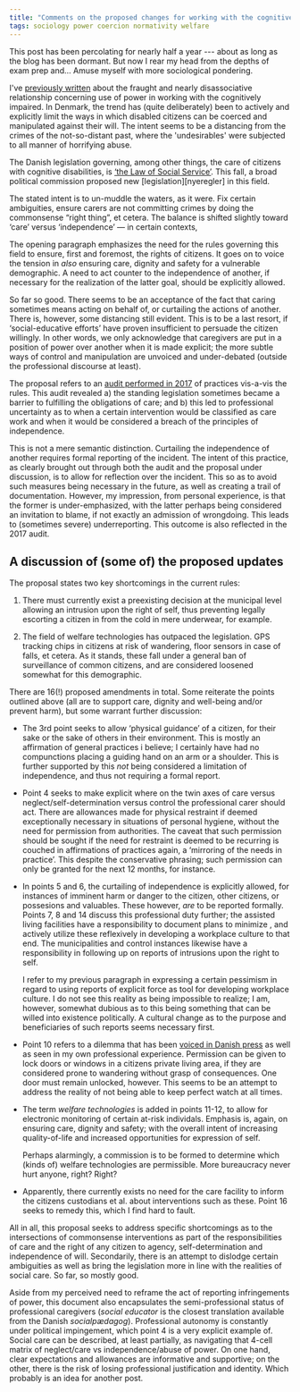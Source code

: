 ```yaml
---
title: "Comments on the proposed changes for working with the cognitively impaired in Denmark"
tags: sociology power coercion normativity welfare
---
```


This post has been percolating for nearly half a year --- about as long as
the blog has been dormant. But now I rear my head from the depths of exam
prep and... Amuse myself with more sociological pondering.

I've [previously written][power] about the fraught and nearly
disassociative relationship concerning use of power in working with the
cognitively impaired. In Denmark, the trend has (quite deliberately) been
to actively and explicitly limit the ways in which disabled citizens can be
coerced and manipulated against their will. The intent seems to be a distancing
from the crimes of the not-so-distant past, where the 'undesirables'
were subjected to all manner of horrifying abuse.

The Danish legislation governing, among other things, the care of citizens with
cognitive disabilities, is [‘the Law of Social Service’][borne-ogsocialministerietBekendtgorelseAfLov2018].
This fall, a broad political commission proposed new [legislation][nyeregler] in
this field.

The stated intent is to un-muddle the waters, as it were. Fix certain
ambiguities, ensure carers are not committing crimes by doing the commonsense
“right thing”, et cetera. The balance is shifted slightly toward ‘care’ versus
‘independence’ — in certain contexts,

The opening paragraph emphasizes the need for the rules governing this
field to ensure, first and foremost, the rights of citizens. It goes on to
voice the tension in *also* ensuring care, dignity and safety for
a vulnerable demographic. A need to act counter to the independence of
another, if necessary for the realization of the latter goal, should be
explicitly allowed.

So far so good. There seems to be an acceptance of the fact that caring
sometimes means acting on behalf of, or curtailing the actions of another.
There is, however, some distancing still evident. This is to be a last
resort, if ‘social-educative efforts’ have proven insufficient to persuade
the citizen willingly. In other words, we only acknowledge that caregivers
are put in a position of power over another when it is made explicit; the
more subtle ways of control and manipulation are unvoiced and
under-debated (outside the professional discourse at least).

The proposal refers to an [audit performed in 2017][eftersyn] of practices
vis-a-vis the rules. This audit revealed a) the standing legislation sometimes
became a barrier to fulfilling the obligations of care; and b) this led to
professional uncertainty as to when a certain intervention would be classified
as care work and when it would be considered a breach of the principles of
independence.

This is not a mere semantic distinction. Curtailing the independence of another
requires formal reporting of the incident. The intent of this practice, as
clearly brought out through both the audit and the proposal under
discussion, is to allow for reflection over the incident. This so as to
avoid such measures being necessary in the future, as well as creating
a trail of documentation. However, my impression, from personal
experience, is that the former is under-emphasized, with the latter
perhaps being considered an invitation to blame, if not exactly an
admission of wrongdoing. This leads to (sometimes severe) underreporting.
This outcome is also reflected in the 2017 audit.

## A discussion of (some of) the proposed updates

The proposal states two key shortcomings in the current rules:

1. There must currently exist a preexisting decision at the municipal level allowing an
   intrusion upon the right of self, thus preventing legally escorting a citizen
   in from the cold in mere underwear, for example.

2. The field of welfare technologies has outpaced the legislation. GPS
   tracking chips in citizens at risk of wandering, floor sensors in case
   of falls, et cetera. As it stands, these fall under a general ban of
   surveillance of common citizens, and are considered loosened somewhat
   for this demographic.

There are 16(!) proposed amendments in total. Some reiterate the points outlined
above (all are to support care, dignity and well-being and/or prevent harm), but some warrant further discussion:

* The 3rd point seeks to allow ‘physical guidance’ of a citizen, for their sake
  or the sake of others in their environment. This is mostly an
  affirmation of general practices i believe; I certainly have had no
  compunctions placing a guiding hand on an arm or a shoulder. This is
  further supported by this *not* being considered a limitation of
  independence, and thus not requiring a formal report.

* Point 4 seeks to make explicit where on the twin axes of care versus
  neglect/self-determination versus control the professional carer should
  act. There are allowances made for physical restraint if deemed
  exceptionally necessary in situations of personal hygiene, without the
  need for permission from authorities. The caveat that such permission
  should be sought if the need for restraint is deemed to be recurring is
  couched in affirmations of practices again, a ‘mirroring of the needs in
  practice’. This despite the conservative phrasing; such permission can
  only be granted for the next 12 months, for instance.

* In points 5 and 6, the curtailing of independence is explicitly allowed, for
  instances of imminent harm or danger to the citizen, other citizens, or
  possesions and valuables. These however, *are* to be reported formally.
  Points 7, 8 and 14 discuss this professional duty further; the assisted
  living facilities have a responsibility to document plans to minimize
  , and actively utilize these reflexively in developing a workplace
  culture to that end. The municipalities and control instances likewise
  have a responsibility in following up on reports of intrusions upon the
  right to self.

  I refer to my previous paragraph in expressing a certain pessimism in regard
  to using reports of explicit force as tool for developing workplace culture.
  I do not see this reality as being impossible to realize; I am, however,
  somewhat dubious as to this being something that can be willed into existence
  politically. A cultural change as to the purpose and beneficiaries of such
  reports seems necessary first.

* Point 10 refers to a dilemma that has been [voiced in Danish press][døre] as
  well as seen in my own professional experience. Permission can be given to
  lock doors or windows in a citizens private living area, if they are
  considered prone to wandering without grasp of consequences. One door must
  remain unlocked, however. This seems to be an attempt to address the reality
  of not being able to keep perfect watch at all times.

* The term *welfare technologies* is added in points 11-12, to allow for
  electronic monitoring of certain at-risk individals. Emphasis is, again, on
  ensuring care, dignity and safety; with the overall intent of increasing
  quality-of-life and increased opportunities for expression of self.

  Perhaps alarmingly, a commission is to be formed to determine which (kinds of)
  welfare technologies are permissible. More bureaucracy never hurt anyone,
  right? Right?

* Apparently, there currently exists no need for the care facility to inform the
  citizens custodians et al. about interventions such as these. Point 16 seeks
  to remedy this, which I find hard to fault.

All in all, this proposal seeks to address specific shortcomings as to the
intersections of commonsense interventions as part of the responsibilities of
care and the right of any citizen to agency, self-determination and independence
of will. Secondarily, there is an attempt to dislodge certain ambiguities as
well as bring the legislation more in line with the realities of social care. So
far, so mostly good.

Aside from my perceived need to reframe the act of reporting infringements of
power, this document also encapsulates the semi-professional status of
professional caregivers (*social educator* is the closest translation available
from the Danish *socialpædagog*). Professional autonomy is constantly under
political impingement, which point 4 is a very explicit example of. Social care
can be described, at least partially, as navigating that 4-cell matrix of
neglect/care vs independence/abuse of power. On one hand, clear expectations and
allowances are informative and supportive; on the other, there is the risk of
losing professional justification and identity. Which probably is an idea for
another post.

[borne-ogsocialministerietBekendtgorelseAfLov2018]: https://www.retsinformation.dk/Forms/r0710.aspx?id=197036

[eftersyn]: https://socialministeriet.dk/media/19107/afrapportering-af-serviceeftersynet-af-magtanvendelsesreglerne.pdf

[power]:https://socialministeriet.dk/media/19223/aftale-om-revision-af-reglerne-om-magtanvendelse-paa-handicapomraadet.pdf


[døre]: ://www.lev.dk/nyheder/2018/februar/intens-diskussion-om-laaste-doereforunderlige]:
